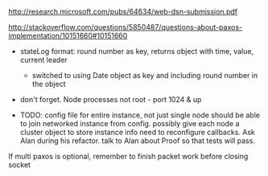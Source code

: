 http://research.microsoft.com/pubs/64634/web-dsn-submission.pdf

http://stackoverflow.com/questions/5850487/questions-about-paxos-implementation/10151660#10151660

- stateLog format: round number as key, returns object with time, value, current leader
    - switched to using Date object as key and including round number in the object

- don't forget. Node processes not root - port 1024 & up

- TODO:
    config file for entire instance, not just single node
    should be able to join networked instance from config.
    possibly give each node a cluster object to store instance info
    need to reconfigure callbacks. Ask Alan during his refactor.
    talk to Alan about Proof so that tests will pass.

If multi paxos is optional, remember to finish packet work before closing socket
